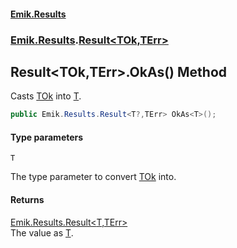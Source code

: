 #### [Emik.Results](index.md 'index')
### [Emik.Results](Emik.Results.md 'Emik.Results').[Result&lt;TOk,TErr&gt;](Result{TOk,TErr}.md 'Emik.Results.Result<TOk,TErr>')

## Result<TOk,TErr>.OkAs<T>() Method

Casts [TOk](Result{TOk,TErr}.md#Emik.Results.Result_TOk,TErr_.TOk 'Emik.Results.Result<TOk,TErr>.TOk') into [T](Result{TOk,TErr}.OkAs{T}.md#Emik.Results.Result_TOk,TErr_.OkAs_T_().T 'Emik.Results.Result<TOk,TErr>.OkAs<T>().T').

```csharp
public Emik.Results.Result<T?,TErr> OkAs<T>();
```
#### Type parameters

<a name='Emik.Results.Result_TOk,TErr_.OkAs_T_().T'></a>

`T`

The type parameter to convert [TOk](Result{TOk,TErr}.md#Emik.Results.Result_TOk,TErr_.TOk 'Emik.Results.Result<TOk,TErr>.TOk') into.

#### Returns
[Emik.Results.Result&lt;](Result{TOk,TErr}.md 'Emik.Results.Result<TOk,TErr>')[T](Result{TOk,TErr}.OkAs{T}.md#Emik.Results.Result_TOk,TErr_.OkAs_T_().T 'Emik.Results.Result<TOk,TErr>.OkAs<T>().T')[,](Result{TOk,TErr}.md 'Emik.Results.Result<TOk,TErr>')[TErr](Result{TOk,TErr}.md#Emik.Results.Result_TOk,TErr_.TErr 'Emik.Results.Result<TOk,TErr>.TErr')[&gt;](Result{TOk,TErr}.md 'Emik.Results.Result<TOk,TErr>')  
The value  as [T](Result{TOk,TErr}.OkAs{T}.md#Emik.Results.Result_TOk,TErr_.OkAs_T_().T 'Emik.Results.Result<TOk,TErr>.OkAs<T>().T').
